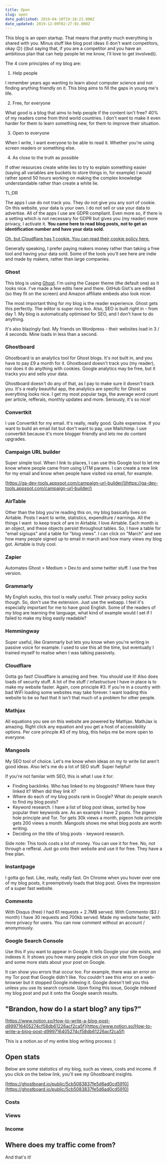 ```yaml
---
title: Open
slug: open
date_published: 2019-04-10T19:18:22.000Z
date_updated: 2019-12-09T02:27:01.000Z
---
```


This blog is an open startup. That means that pretty much everything is shared with you. Minus stuff like blog post ideas (I don't want competitors, okay 😉) ((but saying that, if you are a competitor and you have an ambitious plan that can help people let me know, I'll love to get involved)).

The 4 core principles of my blog are:

1. Help people

I remember years ago wanting to learn about computer science and not finding anything friendly on it. This blog aims to fill the gaps in young me's life.

2. Free, for everyone

What good is a blog that aims to help people if the content isn't free? 40% of my readers come from third world countries. I don't want to make it even harder for them to learn something new, for them to improve their situation.

3. Open to everyone

When I write, I want everyone to be able to read it. Whether you're using screen readers or something else.

4. As close to the truth as possible

If other resources create white lies to try to explain something easier (saying all variables are buckets to store things in, for example) I would rather spend 50 hours working on making the complex knowledge understandable rather than create a white lie.

TL;DR

The apps I use do not track you. They do not give you any sort of cookie. On this website, your data is your own. I do not sell or use your data to advertise. All of the apps I use are GDPR compliant. Even more so, if there is a setting which is not necessary for GDPR but gives you (my reader) more privacy, I activate it. **You came here to read blog posts, not to get an identification number and have your data sold.**

[Oh, but Cloudflare has 1 cookie. You can read their cookie policy here.](https://www.cloudflare.com/cookie-policy/)

Generally speaking, I prefer paying makers money rather than taking a free tool and having your data sold. Some of the tools you'll see here are indie and made by makers, rather than large companies. 

### Ghost

This blog is using [Ghost](https://ghost.org/). I'm using the Casper theme (the default one) as it looks nice. I've made a few edits here and there. GitHub Gist's are edited (so they fit on the screen) and Amazon affiliate embeds also look nicer.

The most important thing for my blog is the reader experience. Ghost gets this perfectly. The editor is super nice too. Also, SEO is built right in - from day 1. My blog is automatically optimised for SEO, and I don't have to do anything.

It's also blazingly fast. My friends on Wordpress - their websites load in 3 / 4 seconds. Mine loads in less than a second.

### Ghostboard

Ghostboard is an analytics tool for Ghost blogs. It's not built in, and you have to pay £9 a month for it. Ghostboard doesn't track you (my reader), nor does it do anything with cookies. Google analytics may be free, but it tracks you and sells your data.

Ghostboard doesn't do any of that, as I pay to make sure it doesn't track you. It's a really beautiful app, the analytics are specific for Ghost so everything looks nice. I get my most popular tags, the average word count per article, refferals, monthly updates and more. Seriously, it's so nice!

### Convertkit

I use Convertkit for my email. It's really, really good. Quite expensive. If you want to build an email list but don't want to pay, use Mailchimp. I use convertkit because it's more blogger friendly and lets me do content upgrades.

### Campaign URL builder

Super simple tool. When I link to places, I can use this Google tool to let me know where people came from using UTM params. I can create a new link for my email and know when people have visited via email, for example.

[https://ga-dev-tools.appspot.com/campaign-url-builder/](https://ga-dev-tools.appspot.com/campaign-url-builder/)

### AirTable

Other than the blog you're reading this on, my blog basically lives on Airtable. Posts I want to write, statistics, expenditure / earnings. All the things I want  to keep track of are in Airtable. I love Airtable. Each month is an object, and these objects persist throughout tables. So, I have a table for "email signups" and a table for "blog views". I can click on "March" and see how many people signed up to email in march and how many views my blog got. Airtable is truly cool.

### Zapier

Automates Ghost > Medium > Dev.to and some twitter stuff. I use the free version.

### Grammarly

My English sucks, this tool is really useful. Their privacy policy sucks though. So, don't use the extension. Just use the webapp. I feel it's especially important for me to have good English. Some of the readers of my blog are learning the language, what kind of example would I set if I failed to make my blog easily readable?

### Hemmingway

Super useful, like Grammarly but lets you know when you're writing in passive voice for example. I used to use this all the time, but eventually I trained myself to realise when I was talking passively.

### Cloudflare

Gotta go fast! Cloudflare is amazing and free. You should use it! Also does loads of security stuff. A lot of the stuff / infastructure I have in place is to make my website faster. Again, core principle #3. If you're in a country with bad WiFi loading some websites may take forever. I want loading this website to be so fast that it isn't that much of a problem for other people.

### Mathjax

All equations you see on this website are powered by Mathjax. MathJax is amazing. Right click any equation and you get a host of accessibility options. Per core princple #3 of my blog, this helps me be more open to everyone.

### Mangools

My SEO tool of choice. Let's me know when ideas on my to write list aren't good ideas. Also let's me do a lot of SEO stuff. Super helpful!

If you're not familar with SEO, this is what I use it for:

- Finding backlinks. Who has linked to my blogposts? Where have they linked it? When did they link it?
- Where do each of my blog posts rank in Google? What do people search to find my blog posts?
- Keyword research. I have a list of blog post ideas, sorted by how popular their keywords are. As an example I have 2 posts. The pigeon hole principle and Tor. Tor gets 30k views a month, pigeon hole principle gets 200 views a month. Mangools shows me what blog posts are worth writing.
- Deciding on the title of blog posts - keyword research.

Side note: This tools costs a lot of money. You can use it for free. No, not through a refferal. Just go onto their website and use it for free. They have a free plan.

### Instantpage

I gotta go fast. Like, really, really fast. On Chrome when you hover over one of my blog posts, it preemptively loads that blog post. Gives the impression of a super fast website.

### Commento

With Disqus (free) I had 61 requests + 2.7MB served. With Commento ($3 / month) I have 30 requests and 700kb served. Made my website faster, with more privacy for users. You can now comment without an account / anonymously.

### Google Search Console

Use this if you want to appear in Google. It tells Google your site exists, and indexes it. It shows you how many people click on your site from Google and some more stats about your post on Google.

It can show you errors that occur too. For example, there was an error on my Tor post that Google didn't like. You couldn't see this error on a web-browser but it stopped Google indexing it. Google doesn't tell you this unless you use its search console. Upon fixing this issue, Google indexed my blog post and put it onto the Google search results.

## "Brandon, how do I a start blog? any tips?"

[https://www.notion.so/How-to-write-a-blog-post-d999716405274cf58db61226acf2ca5f](https://www.notion.so/How-to-write-a-blog-post-d999716405274cf58db61226acf2ca5f)

This is a notion.so of my entire blog writing process :)

## Open stats

Below are some statistics of my blog, such as views, costs and income. If you click on the below link, you'll see my Ghostboard insights.

[https://ghostboard.io/public/5cb5083837fe5d6ad0cd5910](https://ghostboard.io/public/5cb5083837fe5d6ad0cd5910)

### Costs

### Views

### Income

## Where does my traffic come from?

And that's it!
